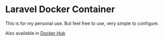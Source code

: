 # Laravel Docker Container


This is for my personal use. But feel free to use, very simple to configure.

Also available in [Docker Hub](https://hub.docker.com/r/viniboyz/laravel)
